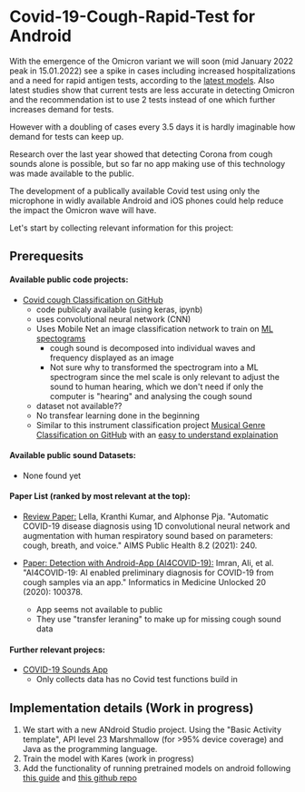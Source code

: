 # Covid-19-Cough-Rapid-Test for Android

With the emergence of the Omicron variant we will soon (mid January 2022 peak in 15.01.2022) see a spike in cases including increased hospitalizations and a need for rapid antigen tests, according to the [latest models](https://youtu.be/rRIiJcqyIpY). Also latest studies show that current tests are less accurate in detecting Omicron and the recommendation ist to use 2 tests instead of one which further increases demand for tests.

However with a doubling of cases every 3.5 days it is hardly imaginable how demand for tests can keep up.

Research over the last year showed that detecting Corona from cough sounds alone is possible, but so far no app making use of this technology was made available to the public. 

The development of a publically available Covid test using only the microphone in widly available Android and iOS phones could help reduce the impact the Omicron wave will have.

Let's start by collecting relevant information for this project: 

## Prerequesits

#### Available public code projects:
* [Covid cough Classification on GitHub](https://github.com/rosikand/covid-cough-test)
  * code publicaly available (using keras, ipynb)
  * uses convolutional neural network (CNN) 
  * Uses Mobile Net an image classification network to train on [ML spectograms](https://medium.com/analytics-vidhya/understanding-the-mel-spectrogram-fca2afa2ce53) 
    * cough sound is decomposed into individual waves and frequency displayed as an image
    * Not sure why to transformed the spectrogram into a ML spectrogram since the mel scale is only relevant to adjust the sound to human hearing, which we don't need if only the computer is "hearing" and analysing the cough sound
  * dataset not available??
  * No transfear learning done in the beginning
  * Similar to this instrument classification project [Musical Genre Classification on GitHub](https://github.com/lelandroberts97/Musical_Genre_Classification) with an [easy to understand explaination](https://towardsdatascience.com/musical-genre-classification-with-convolutional-neural-networks-ff04f9601a74)

#### Available public sound Datasets:

- None found yet

#### Paper List (ranked by most relevant at the top):

* [Review Paper:](https://arxiv.org/ftp/arxiv/papers/2112/2112.07285.pdf) Lella, Kranthi Kumar, and Alphonse Pja. "Automatic COVID-19 disease diagnosis using 1D convolutional neural network and augmentation with human respiratory sound based on parameters: cough, breath, and voice." AIMS Public Health 8.2 (2021): 240.

* [Paper: Detection with Android-App (AI4COVID-19):](https://www.ncbi.nlm.nih.gov/pmc/articles/PMC7318970/) Imran, Ali, et al. "AI4COVID-19: AI enabled preliminary diagnosis for COVID-19 from cough samples via an app." Informatics in Medicine Unlocked 20 (2020): 100378.
  * App seems not available to public
  * They use "transfer leraning" to make up for missing cough sound data

#### Further relevant projecs:
* [COVID-19 Sounds App](https://www.covid-19-sounds.org/en/) 
  * Only collects data has no Covid test functions build in

## Implementation details (Work in progress)

1. We start with a new ANdroid Studio project. Using the "Basic Activity template", API level 23 Marshmallow (for >95% device coverage) and Java as the programming language.  
2. Train the model with Kares (work in progress)
3. Add the functionality of running pretrained models on android following [this guide](https://medium.com/geekculture/train-ml-model-and-build-android-application-using-tensorflow-lite-keras-6bf23d07309a) and [this github repo](https://github.com/ShuklaAnuja/Python-ML---Android-Kit)
